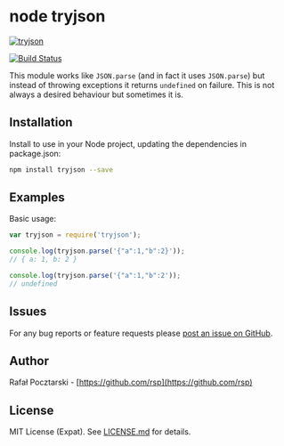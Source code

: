node tryjson
============
[![tryjson](https://nodei.co/npm/tryjson.png?compact=true)](https://www.npmjs.com/package/tryjson)

[![Build Status](https://travis-ci.org/rsp/node-tryjson.svg?branch=master)](https://travis-ci.org/rsp/node-tryjson)

This module works like `JSON.parse` (and in fact it uses `JSON.parse`) but instead of throwing exceptions it returns `undefined` on failure. This is not always a desired behaviour but sometimes it is.

Installation
------------
Install to use in your Node project, updating the dependencies in package.json:
```sh
npm install tryjson --save
```

Examples
--------
Basic usage:

```js
var tryjson = require('tryjson');

console.log(tryjson.parse('{"a":1,"b":2}'));
// { a: 1, b: 2 }

console.log(tryjson.parse('{"a":1,"b":2'));
// undefined
```

Issues
------
For any bug reports or feature requests please
[post an issue on GitHub](https://github.com/rsp/node-tryjson/issues).

Author
------
Rafał Pocztarski - [https://github.com/rsp](https://github.com/rsp)

License
-------
MIT License (Expat). See [LICENSE.md](LICENSE.md) for details.
